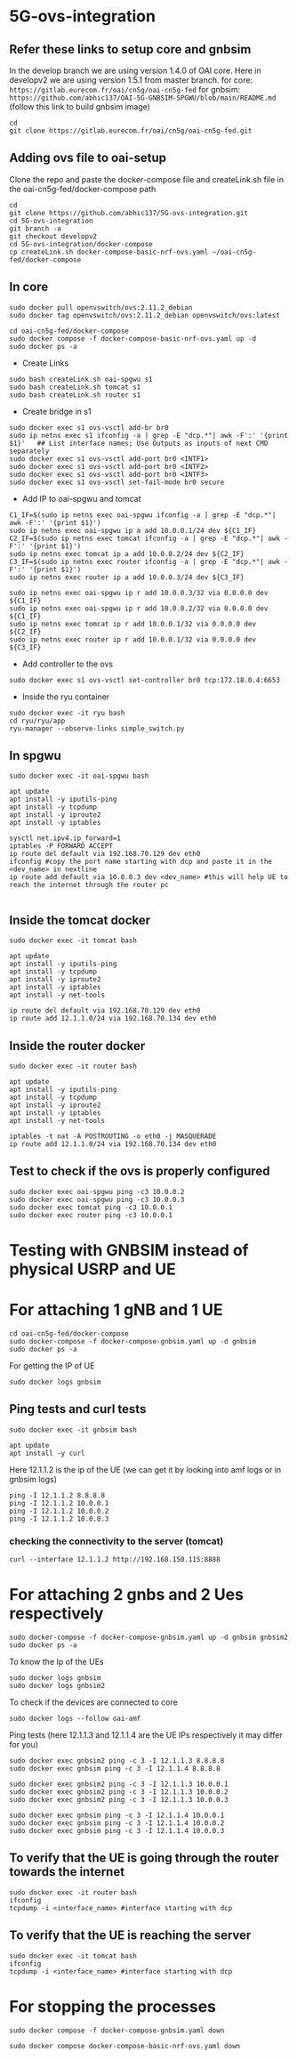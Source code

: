 # 5G-ovs-integration

## Refer these links to setup core and gnbsim
In the develop branch we are using version 1.4.0 of OAI core. Here in developv2 we are using version 1.5.1 from master branch.
for core: ```https://gitlab.eurecom.fr/oai/cn5g/oai-cn5g-fed``` 
for gnbsim: ```https://github.com/abhic137/OAI-5G-GNBSIM-SPGWU/blob/main/README.md```  (follow this link to build gnbsim image)
```
cd
git clone https://gitlab.eurecom.fr/oai/cn5g/oai-cn5g-fed.git
```
## Adding ovs file to oai-setup
Clone the repo and paste the docker-compose file and createLink.sh file in the oai-cn5g-fed/docker-compose path
```
cd
git clone https://github.com/abhic137/5G-ovs-integration.git
cd 5G-ovs-integration
git branch -a
git checkout developv2
cd 5G-ovs-integration/docker-compose
cp createLink.sh docker-compose-basic-nrf-ovs.yaml ~/oai-cn5g-fed/docker-compose

``` 
## In core
```
sudo docker pull openvswitch/ovs:2.11.2_debian
sudo docker tag openvswitch/ovs:2.11.2_debian openvswitch/ovs:latest
```
```
cd oai-cn5g-fed/docker-compose
sudo docker compose -f docker-compose-basic-nrf-ovs.yaml up -d
sudo docker ps -a
```
   * Create Links
```
sudo bash createLink.sh oai-spgwu s1
sudo bash createLink.sh tomcat s1
sudo bash createLink.sh router s1
```
   * Create bridge in s1
```
sudo docker exec s1 ovs-vsctl add-br br0
sudo ip netns exec s1 ifconfig -a | grep -E "dcp.*"| awk -F':' '{print $1}'   ## List interface names; Use Outputs as inputs of next CMD separately
sudo docker exec s1 ovs-vsctl add-port br0 <INTF1>
sudo docker exec s1 ovs-vsctl add-port br0 <INTF2>
sudo docker exec s1 ovs-vsctl add-port br0 <INTF3>
sudo docker exec s1 ovs-vsctl set-fail-mode br0 secure
```
   * Add IP to oai-spgwu and tomcat
```
C1_IF=$(sudo ip netns exec oai-spgwu ifconfig -a | grep -E "dcp.*"| awk -F':' '{print $1}')
sudo ip netns exec oai-spgwu ip a add 10.0.0.1/24 dev ${C1_IF}
C2_IF=$(sudo ip netns exec tomcat ifconfig -a | grep -E "dcp.*"| awk -F':' '{print $1}')
sudo ip netns exec tomcat ip a add 10.0.0.2/24 dev ${C2_IF}
C3_IF=$(sudo ip netns exec router ifconfig -a | grep -E "dcp.*"| awk -F':' '{print $1}')
sudo ip netns exec router ip a add 10.0.0.3/24 dev ${C3_IF}

sudo ip netns exec oai-spgwu ip r add 10.0.0.3/32 via 0.0.0.0 dev ${C1_IF}
sudo ip netns exec oai-spgwu ip r add 10.0.0.2/32 via 0.0.0.0 dev ${C1_IF}
sudo ip netns exec tomcat ip r add 10.0.0.1/32 via 0.0.0.0 dev ${C2_IF}
sudo ip netns exec router ip r add 10.0.0.1/32 via 0.0.0.0 dev ${C3_IF}
```

* Add controller to the ovs
```
sudo docker exec s1 ovs-vsctl set-controller br0 tcp:172.18.0.4:6653
```
* Inside the ryu container
```
sudo docker exec -it ryu bash
cd ryu/ryu/app
ryu-manager --observe-links simple_switch.py 
```

## In spgwu 
```
sudo docker exec -it oai-spgwu bash
```
```
apt update
apt install -y iputils-ping
apt install -y tcpdump
apt install -y iproute2
apt install -y iptables
```
```
sysctl net.ipv4.ip_forward=1
iptables -P FORWARD ACCEPT
ip route del default via 192.168.70.129 dev eth0
ifconfig #copy the port name starting with dcp and paste it in the <dev_name> in nextline
ip route add default via 10.0.0.3 dev <dev_name> #this will help UE to reach the internet through the router pc 
 
```
## Inside the tomcat docker
```
sudo docker exec -it tomcat bash
```
```
apt update
apt install -y iputils-ping
apt install -y tcpdump
apt install -y iproute2
apt install -y iptables
apt install -y net-tools
```
```
ip route del default via 192.168.70.129 dev eth0
ip route add 12.1.1.0/24 via 192.168.70.134 dev eth0

```
## Inside the router docker
```
sudo docker exec -it router bash
```
```
apt update
apt install -y iputils-ping
apt install -y tcpdump
apt install -y iproute2
apt install -y iptables
apt install -y net-tools
```
```
iptables -t nat -A POSTROUTING -o eth0 -j MASQUERADE
ip route add 12.1.1.0/24 via 192.168.70.134 dev eth0
```
## Test to check if the ovs is properly configured
```
sudo docker exec oai-spgwu ping -c3 10.0.0.2
sudo docker exec oai-spgwu ping -c3 10.0.0.3
sudo docker exec tomcat ping -c3 10.0.0.1
sudo docker exec router ping -c3 10.0.0.1
```

# Testing with GNBSIM instead of physical USRP and UE
# For attaching 1 gNB and 1 UE
```
cd oai-cn5g-fed/docker-compose
sudo docker-compose -f docker-compose-gnbsim.yaml up -d gnbsim
sudo docker ps -a
```
For getting the IP of UE
```
sudo docker logs gnbsim
```

## Ping tests and curl tests 
```
sudo docker exec -it gnbsim bash
```
```
apt update
apt install -y curl
```
Here 12.1.1.2 is the ip of the UE (we can get it by looking into amf logs or in gnbsim logs)
```
ping -I 12.1.1.2 8.8.8.8
ping -I 12.1.1.2 10.0.0.1
ping -I 12.1.1.2 10.0.0.2
ping -I 12.1.1.2 10.0.0.3

```
### checking the connectivity to the server (tomcat)
```
curl --interface 12.1.1.2 http://192.168.150.115:8888

```
# For attaching 2 gnbs and 2 Ues respectively
```
sudo docker-compose -f docker-compose-gnbsim.yaml up -d gnbsim gnbsim2
sudo docker ps -a
```
To know the Ip of the UEs

```
sudo docker logs gnbsim
sudo docker logs gnbsim2
```
To check if the devices are connected to core
```
sudo docker logs --follow oai-amf
```
Ping tests (here 12.1.1.3 and 12.1.1.4 are the UE IPs respectively it may differ for you) 
```
sudo docker exec gnbsim2 ping -c 3 -I 12.1.1.3 8.8.8.8
sudo docker exec gnbsim ping -c 3 -I 12.1.1.4 8.8.8.8
```
```
sudo docker exec gnbsim2 ping -c 3 -I 12.1.1.3 10.0.0.1
sudo docker exec gnbsim2 ping -c 3 -I 12.1.1.3 10.0.0.2
sudo docker exec gnbsim2 ping -c 3 -I 12.1.1.3 10.0.0.3

```
```
sudo docker exec gnbsim ping -c 3 -I 12.1.1.4 10.0.0.1
sudo docker exec gnbsim ping -c 3 -I 12.1.1.4 10.0.0.2
sudo docker exec gnbsim ping -c 3 -I 12.1.1.4 10.0.0.3
```
## To verify that the UE is going through the router towards the internet
```
sudo docker exec -it router bash
ifconfig 
tcpdump -i <interface_name> #interface starting with dcp 
```
## To verify that the UE is reaching the server
```
sudo docker exec -it tomcat bash
ifconfig
tcpdump -i <interface_name> #interface starting with dcp
```

# For stopping the processes
```
sudo docker compose -f docker-compose-gnbsim.yaml down

sudo docker compose docker-compose-basic-nrf-ovs.yaml down

```

